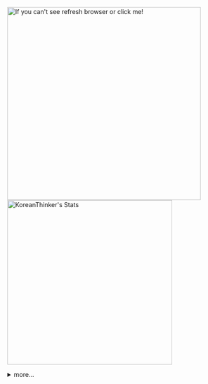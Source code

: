 <p  >
  <a target="_blank" href="https://github-readme-stats.vercel.app/api/wakatime?username=KoreanThinker&layout=compact&theme=dark&hide_border=true&langs_count=32" >
    <img width="440px"  src="https://github-readme-stats.vercel.app/api/wakatime?username=KoreanThinker&layout=compact&theme=dark&hide_border=true&langs_count=6" alt="If you can't see refresh browser or click me!" /> 
  </a>
    <img width="375px" src="https://github-readme-stats.vercel.app/api?username=KoreanThinker&theme=dark&hide_border=true&count_private=true" alt="KoreanThinker's Stats" />
</p>
<details>
<summary>more...</summary>
 
    
<!--START_SECTION:waka-->
**I'm a Night 🦉** 

```text
🌞 Morning    14 commits     ░░░░░░░░░░░░░░░░░░░░░░░░░   1.36% 
🌆 Daytime    316 commits    ███████░░░░░░░░░░░░░░░░░░   30.59% 
🌃 Evening    612 commits    ██████████████░░░░░░░░░░░   59.24% 
🌙 Night      91 commits     ██░░░░░░░░░░░░░░░░░░░░░░░   8.81%

```
📅 **I'm Most Productive on Wednesday** 

```text
Monday       179 commits    ████░░░░░░░░░░░░░░░░░░░░░   17.33% 
Tuesday      169 commits    ████░░░░░░░░░░░░░░░░░░░░░   16.36% 
Wednesday    186 commits    ████░░░░░░░░░░░░░░░░░░░░░   18.01% 
Thursday     163 commits    ████░░░░░░░░░░░░░░░░░░░░░   15.78% 
Friday       137 commits    ███░░░░░░░░░░░░░░░░░░░░░░   13.26% 
Saturday     99 commits     ██░░░░░░░░░░░░░░░░░░░░░░░   9.58% 
Sunday       100 commits    ██░░░░░░░░░░░░░░░░░░░░░░░   9.68%

```


📊 **This Week I Spent My Time On** 

```text
⌚︎ Time Zone: Asia/Seoul

🐱‍💻 Projects: 
gilberto                 16 hrs 49 mins      █████████░░░░░░░░░░░░░░░░   38.73% 
front                    15 hrs 59 mins      █████████░░░░░░░░░░░░░░░░   36.84% 
backend-nest             7 hrs 17 mins       ████░░░░░░░░░░░░░░░░░░░░░   16.78% 
homepage                 1 hr 24 mins        ░░░░░░░░░░░░░░░░░░░░░░░░░   3.26% 
backend                  40 mins             ░░░░░░░░░░░░░░░░░░░░░░░░░   1.55%

```


 Last Updated on 13/12/2021
<!--END_SECTION:waka-->
</details>
